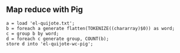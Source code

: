 Map reduce with Pig 
----------------------

```pig
a = load 'el-quijote.txt';
b = foreach a generate flatten(TOKENIZE((chararray)$0)) as word;
c = group b by word;
d = foreach c generate group, COUNT(b);
store d into 'el-quijote-wc-pig';
```